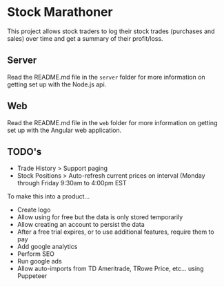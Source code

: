 # Stock Marathoner

This project allows stock traders to log their stock trades (purchases and sales) over time and get a summary of their profit/loss.

## Server

Read the README.md file in the `server` folder for more information on getting set up with the Node.js api.

## Web

Read the README.md file in the `web` folder for more information on getting set up with the Angular web application.

## TODO's

- Trade History > Support paging
- Stock Positions > Auto-refresh current prices on interval (Monday through Friday 9:30am to 4:00pm EST

To make this into a product...
- Create logo
- Allow using for free but the data is only stored temporarily
- Allow creating an account to persist the data
- After a free trial expires, or to use additional features, require them to pay
- Add google analytics
- Perform SEO
- Run google ads
- Allow auto-imports from TD Ameritrade, TRowe Price, etc... using Puppeteer